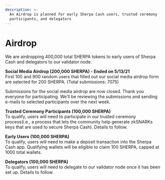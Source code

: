 ```yaml
---
description: >-
  An Airdrop is planned for early Sherpa Cash users, trusted ceremony
  participants, and delegators
---
```


# Airdrop

We are airdropping 400,000 total SHERPA tokens to early users of Sherpa Cash and delegators to our validator node.

**Social Media Airdrop \(200,000 SHERPA\) - Ended on 5/13/21**  
First 100 and 900 random users that filled out our social media airdrop form are selected for 200 SHERPA. (Total submissions: 7075)

Submissions for the social media airdrop are now closed. Thank you everyone for participating. We’ll be reviewing the submissions and sending e-mails to selected participants over the next week.
  
**Trusted Ceremony Participants \(100,000 SHERPA\)**  
To qualify, users will need to participate in our trusted ceremony process\(i.e., a process that lets the community help generate zkSNARKs keys that are used to secure Sherpa Cash\). Details to follow.

**Early Users \(100,000 SHERPA\)**  
To qualify, users will need to make a deposit transaction into the Sherpa Cash app. Qualifying wallets will be eligible to claim 100 SHERPA, capped at 1000 total wallets.

**Delegators \(100,000 SHERPA\)**  
To qualify, users will need to delegate to our validator node once it has been set up. Details to follow.

